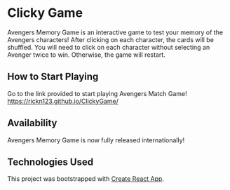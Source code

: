 
# Clicky Game


Avengers Memory Game is an interactive game to test your memory of the Avengers characters! 
After clicking on each character, the cards will be shuffled.  You will need to click on each character without selecting an Avenger twice to win.  Otherwise, the game will restart.

## How to Start Playing
Go to the link provided to start playing Avengers Match Game!
https://rickn123.github.io/ClickyGame/

## Availability
Avengers Memory Game is now fully released internationally!

## Technologies Used
This project was bootstrapped with [Create React App](https://github.com/facebook/create-react-app).

